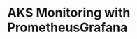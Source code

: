 # AKS Monitoring with PrometheusGrafana                                                                                                                                                                                                           
